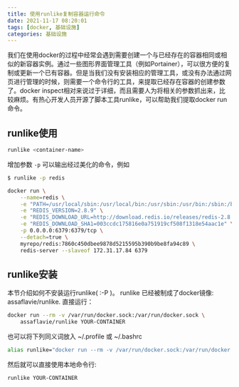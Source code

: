 ```yaml
---
title: 使用runlike复制容器运行命令
date: 2021-11-17 08:20:01
tags: [docker, 基础设施]
categories: 基础设施
---
```


我们在使用docker的过程中经常会遇到需要创建一个与已经存在的容器相同或相似的新容器实例。通过一些图形界面管理工具（例如Portainer），可以很方便的复制或更新一个已有容器。但是当我们没有安装相应的管理工具，或没有办法通过网页进行管理的时候，则需要一个命令行的工具，来提取已经存在容器的创建参数了。docker inspect相对来说过于详细，而且需要人为将相关的参数抓出来，比较麻烦。有热心开发人员开源了脚本工具runlike，可以帮助我们提取docker run命令。

## runlike使用

``` bash
runlike <container-name>
```

增加参数 `-p` 可以输出经过美化的命令，例如

``` bash
$ runlike -p redis

docker run \
    --name=redis \
    -e "PATH=/usr/local/sbin:/usr/local/bin:/usr/sbin:/usr/bin:/sbin:/bin" \
    -e "REDIS_VERSION=2.8.9" \
    -e "REDIS_DOWNLOAD_URL=http://download.redis.io/releases/redis-2.8.9.tar.gz" \
    -e "REDIS_DOWNLOAD_SHA1=003ccdc175816e0a751919cf508f1318e54aac1e" \
    -p 0.0.0.0:6379:6379/tcp \
    --detach=true \
    myrepo/redis:7860c450dbee9878d5215595b390b9be8fa94c89 \
    redis-server --slaveof 172.31.17.84 6379
```

## runlike安装
本节介绍如何不安装运行runlike( :-P )。
runlike 已经被制成了docker镜像: assaflavie/runlike.
直接运行：
``` bash
docker run --rm -v /var/run/docker.sock:/var/run/docker.sock \
    assaflavie/runlike YOUR-CONTAINER
```
也可以将下列同义词放入 ~/.profile 或 ~/.bashrc
``` bash
alias runlike="docker run --rm -v /var/run/docker.sock:/var/run/docker.sock assaflavie/runlike"
```

然后就可以直接使用本地命令行:
``` bash
runlike YOUR-CONTAINER
```